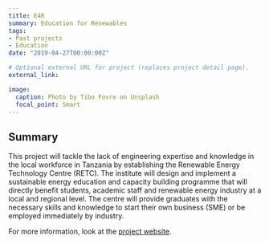 ```yaml
---
title: E4R
summary: Education for Renewables
tags:
- Past projects
- Education
date: "2019-04-27T00:00:00Z"

# Optional external URL for project (replaces project detail page).
external_link: 

image:
  caption: Photo by Tibo Fovre on Unsplash
  focal_point: Smart
---
```


## Summary

This project will tackle the lack of engineering expertise and knowledge in the local workforce in Tanzania by establishing the Renewable Energy Technology Centre (RETC). The institute will design and implement a sustainable energy education and capacity building programme that will directly benefit students, academic staff and renewable energy industry at a local and regional level. The centre will provide graduates with the necessary skills and knowledge to start their own business (SME) or be employed immediately by industry.

For more information, look at the [project website](https://cera.leeds.ac.uk/e4r/).